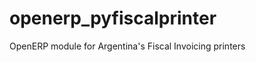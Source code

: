 openerp_pyfiscalprinter
=======================

OpenERP module for Argentina's Fiscal Invoicing printers
